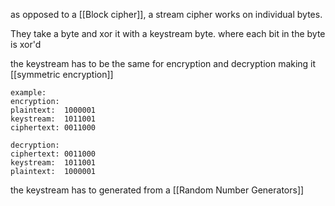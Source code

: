 as opposed to a [[Block cipher]], a stream cipher works on individual bytes. 

They take a byte and xor it with a keystream byte. where each bit in the byte is xor'd

the keystream has to be the same for encryption and decryption making it [[symmetric encryption]]

```
example: 
encryption:
plaintext:  1000001
keystream:  1011001
ciphertext: 0011000

decryption:
ciphertext: 0011000
keystream:  1011001
plaintext:  1000001
```

the keystream has to generated from a [[Random Number Generators]]